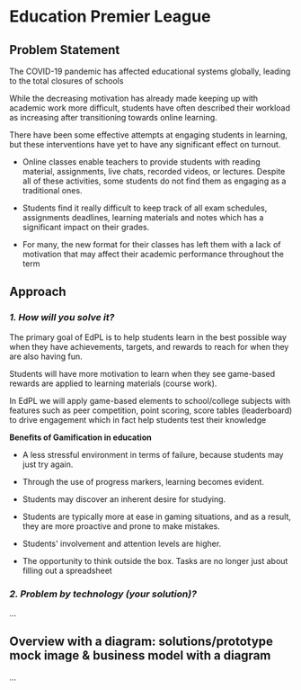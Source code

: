 # Education Premier League


## Problem Statement

The COVID-19 pandemic has affected educational systems globally, leading to the total closures of schools

While the decreasing motivation has already made keeping up with academic work more difficult, students have often described their workload as increasing after transitioning towards online learning.

There have been some effective attempts at engaging students in learning, but these interventions have yet to have any significant 
effect on turnout. 

- Online classes enable teachers to provide students with reading material, assignments, live chats, recorded videos, or lectures.
Despite all of these activities, some students do not find them as engaging as a traditional ones.

- Students find it really difficult to keep track of all exam schedules, assignments deadlines, learning materials and notes which has a significant impact on their grades.

- For many, the new format for their classes has left them with a lack of motivation that may affect their academic performance throughout the term




## Approach


### *1. How will you solve it?*

The primary goal of EdPL is to help students learn in the best possible way when they have achievements, targets, and rewards to reach for when they are also having fun.

Students will have more motivation to learn when they see game-based rewards are applied to learning materials (course work).

In EdPL we will apply game-based elements to school/college subjects with features such as peer competition, point scoring, score tables (leaderboard) to drive engagement which in fact help students test their knowledge

**Benefits of Gamification in education**

- A less stressful environment in terms of failure, because students may just try again.

- Through the use of progress markers, learning becomes evident.

- Students may discover an inherent desire for studying.

- Students are typically more at ease in gaming situations, and as a result, they are more proactive and prone to make mistakes.

- Students' involvement and attention levels are higher.

- The opportunity to think outside the box. Tasks are no longer just about filling out a spreadsheet 

### *2. Problem by technology (your solution)?*

...


## Overview with a diagram: solutions/prototype mock image & business model with a diagram


...
